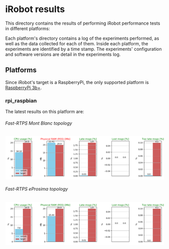 # iRobot results
This directory contains the results of performing iRobot performance tests in different platforms:

Each platform's directory contains a log of the experiments performed, as well as the data collected for each of them.
Inside each platform, the experiments are identified by a time stamp.
The experiments' configuration and software versions are detail in the experiments log.

## Platforms

Since iRobot's target is a RaspberryPi, the only supported platform is [RaspberryPi 3b+](rpi_raspbian/README.md).

### rpi_raspbian

The latest results on this platform are:

###### Fast-RTPS Mont Blanc topology

![fastrtps_mont_blanc](rpi_raspbian/2019-12-11_08-05-42/plots/fastrtps_mont_blanc.png)

###### Fast-RTPS eProsima topology

![fastrtps_eprosima](rpi_raspbian/2019-12-11_08-05-42/plots/fastrtps_eprosima.png)

